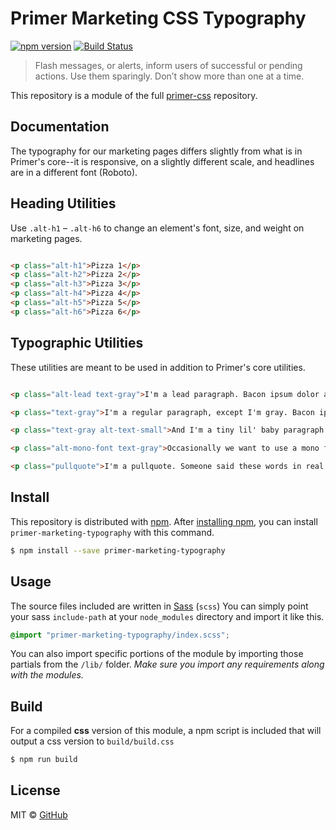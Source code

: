 # Primer Marketing CSS Typography

[![npm version](http://img.shields.io/npm/v/primer-marketing-type.svg)](https://www.npmjs.org/package/primer-marketing-type)
[![Build Status](https://travis-ci.org/primer/primer-css.svg?branch=master)](https://travis-ci.org/primer/primer-css)

> Flash messages, or alerts, inform users of successful or pending actions. Use them sparingly. Don’t show more than one at a time.

This repository is a module of the full [primer-css][primer] repository.

## Documentation

<!-- %docs
title: Typography
status: New Release
-->

The typography for our marketing pages differs slightly from what is in Primer's core--it is responsive, on a slightly different scale, and headlines are in a different font (Roboto).


## Heading Utilities

Use `.alt-h1` – `.alt-h6` to change an element's font, size, and weight on marketing pages.

```html

<p class="alt-h1">Pizza 1</p>
<p class="alt-h2">Pizza 2</p>
<p class="alt-h3">Pizza 3</p>
<p class="alt-h4">Pizza 4</p>
<p class="alt-h5">Pizza 5</p>
<p class="alt-h6">Pizza 6</p>

```

## Typographic Utilities

These utilities are meant to be used in addition to Primer's core utilities.

```html

<p class="alt-lead text-gray">I'm a lead paragraph. Bacon ipsum dolor amet tri-tip chicken kielbasa, cow swine beef corned beef ground round prosciutto hamburger porchetta sausage alcatra tail.</p>

<p class="text-gray">I'm a regular paragraph, except I'm gray. Bacon ipsum dolor amet tri-tip chicken kielbasa, cow swine beef corned beef ground round prosciutto hamburger porchetta sausage alcatra tail.</p>

<p class="text-gray alt-text-small">And I'm a tiny lil' baby paragraph. Bacon ipsum dolor amet tri-tip chicken kielbasa, cow swine beef corned beef ground round prosciutto hamburger porchetta sausage alcatra tail.</p>

<p class="alt-mono-font text-gray">Occasionally we want to use a mono font, there is a utility class for that.</p>

<p class="pullquote">I'm a pullquote. Someone said these words in real life, and now they're on the internet</p>

```

<!-- %enddocs -->

## Install

This repository is distributed with [npm][npm]. After [installing npm][install-npm], you can install `primer-marketing-typography` with this command.

```bash
$ npm install --save primer-marketing-typography
```

## Usage

The source files included are written in [Sass][sass] (`scss`) You can simply point your sass `include-path` at your `node_modules` directory and import it like this.

```scss
@import "primer-marketing-typography/index.scss";
```

You can also import specific portions of the module by importing those partials from the `/lib/` folder. _Make sure you import any requirements along with the modules._

## Build

For a compiled **css** version of this module, a npm script is included that will output a css version to `build/build.css`

```bash
$ npm run build
```

## License

MIT &copy; [GitHub](https://github.com/)

[primer]: https://github.com/primer/primer
[primer-support]: https://github.com/primer/primer-support
[support]: https://github.com/primer/primer-support
[docs]: http://primercss.io/
[npm]: https://www.npmjs.com/
[install-npm]: https://docs.npmjs.com/getting-started/installing-node
[sass]: http://sass-lang.com/
